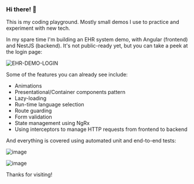 ### Hi there! 👋

This is my coding playground. Mostly small demos I use to practice and experiment with new tech.

In my spare time I'm building an EHR system demo, with Angular (frontend) and NestJS (backend). It's not public-ready yet, but you can take a peek at the login page:

![EHR-DEMO-LOGIN](https://github.com/raskolnikov-rodion/raskolnikov-rodion/assets/22417165/86edf227-648a-4de6-b6ed-a1e5eaf713ea)

Some of the features you can already see include:
- Animations
- Presentational/Container components pattern
- Lazy-loading
- Run-time language selection
- Route guarding
- Form validation
- State management using NgRx
- Using interceptors to manage HTTP requests from frontend to backend

And everything is covered using automated unit and end-to-end tests:

![image](https://github.com/raskolnikov-rodion/raskolnikov-rodion/assets/22417165/f1542b73-aeef-4035-91af-06666441f2cc)

![image](https://github.com/raskolnikov-rodion/raskolnikov-rodion/assets/22417165/7606a586-8eab-4e94-848a-cc9576df8d03)

Thanks for visiting!

<!--
**raskolnikov-rodion/raskolnikov-rodion** is a ✨ _special_ ✨ repository because its `README.md` (this file) appears on your GitHub profile.

Here are some ideas to get you started:

- 🔭 I’m currently working on ...
- 🌱 I’m currently learning ...
- 👯 I’m looking to collaborate on ...
- 🤔 I’m looking for help with ...
- 💬 Ask me about ...
- 📫 How to reach me: ...
- 😄 Pronouns: ...
- ⚡ Fun fact: ...
-->
